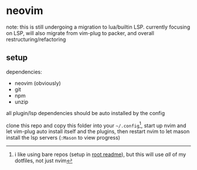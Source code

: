 # neovim

note: this is still undergoing a migration to lua/builtin LSP. currently focusing on LSP, will also migrate from vim-plug to packer, and overall restructuring/refactoring

## setup

dependencies:
- neovim (obviously)
- git
- npm
- unzip

all plugin/lsp dependencies should be auto installed by the config

clone this repo and copy this folder into your `~/.config`[^1], start up nvim and let vim-plug auto install itself and the plugins, then restart nvim to let mason install the lsp servers (`:Mason` to view progress)

[^1]: i like using bare repos (setup in [root readme](/README.md#shell-setup)), but this will use *all* of my dotfiles, not just nvim
